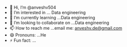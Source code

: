 - 👋 Hi, I’m @anveshv504
- 👀 I’m interested in ... Data engineering 
- 🌱 I’m currently learning ...Data engineering
- 💞️ I’m looking to collaborate on ...Data engineering
- 📫 How to reach me ...email me: anveshv.de@gmail.com
- 😄 Pronouns: ...He
- ⚡ Fun fact: ...

<!---
anveshv504/anveshv504 is a ✨ special ✨ repository because its `README.md` (this file) appears on your GitHub profile.
You can click the Preview link to take a look at your changes.
--->
